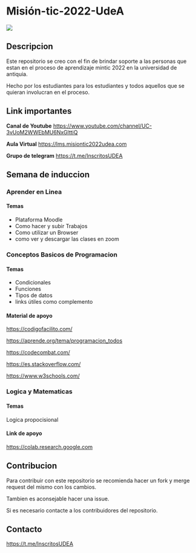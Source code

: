 # Misión-tic-2022-UdeA

![](https://i.imgur.com/krS8urH.jpg)

## Descripcion

Este repositorio se creo con el fin de brindar soporte a las personas que estan en el proceso de aprendizaje mintic 2022 en la universidad de antiquia.

Hecho por los estudiantes para los estudiantes y todos aquellos que se quieran involucran en el proceso.

## Link importantes

**Canal de Youtube**
https://www.youtube.com/channel/UC-3vUoM2WWEbMU6NxGlttiQ

**Aula Virtual**
https://lms.misiontic2022udea.com

**Grupo de telegram**
https://t.me/InscritosUDEA

## Semana de induccion

### Aprender en Linea

#### Temas

- Plataforma Moodle
- Como hacer y subir Trabajos
- Como utilizar un Browser
- como ver y descargar las clases en zoom

### Conceptos Basicos de Programacion

#### Temas

- Condicionales
- Funciones
- Tipos de datos
- links útiles como complemento

#### Material de apoyo

https://codigofacilito.com/

https://aprende.org/tema/programacion_todos

https://codecombat.com/

https://es.stackoverflow.com/

https://www.w3schools.com/

### Logica y Matematicas

#### Temas

Logica propocisional

#### Link de apoyo

https://colab.research.google.com

## Contribucion

Para contribuir con este repositorio se recomienda hacer un fork y merge request del mismo con los cambios.

Tambien es aconsejable hacer una issue.

Si es necesario contacte a los contribuidores del repositorio.

## Contacto

https://t.me/InscritosUDEA
